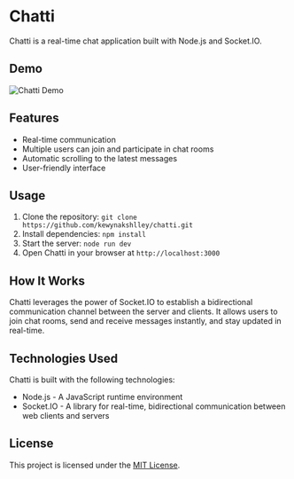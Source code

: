# Chatti

Chatti is a real-time chat application built with Node.js and Socket.IO.

## Demo

![Chatti Demo](chatti-demo.gif)

## Features

- Real-time communication
- Multiple users can join and participate in chat rooms
- Automatic scrolling to the latest messages
- User-friendly interface

## Usage

1. Clone the repository: `git clone https://github.com/kewynakshlley/chatti.git`
2. Install dependencies: `npm install`
3. Start the server: `node run dev`
4. Open Chatti in your browser at `http://localhost:3000`

## How It Works

Chatti leverages the power of Socket.IO to establish a bidirectional communication channel between the server and clients. It allows users to join chat rooms, send and receive messages instantly, and stay updated in real-time.

## Technologies Used

Chatti is built with the following technologies:

- Node.js - A JavaScript runtime environment
- Socket.IO - A library for real-time, bidirectional communication between web clients and servers

## License

This project is licensed under the [MIT License](LICENSE).

